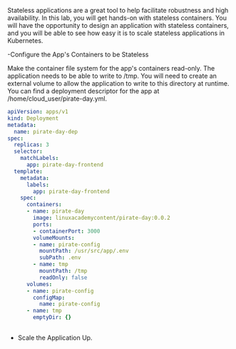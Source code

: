 Stateless applications are a great tool to help facilitate robustness 
and high availability. In this lab, you will get hands-on with 
stateless containers. You will have the opportunity to design an 
application with stateless containers, and you will be able to see how easy 
it is to scale stateless applications in Kubernetes.

-Configure the App's Containers to be Stateless

Make the container file system for the app's containers read-only.
The application needs to be able to write to /tmp. 
You will need to create an external volume to allow the application
to write to this directory at runtime.
You can find a deployment descriptor for the app at /home/cloud_user/pirate-day.yml.


````yaml
apiVersion: apps/v1
kind: Deployment
metadata:
  name: pirate-day-dep
spec:
  replicas: 3
  selector:
    matchLabels:
      app: pirate-day-frontend
  template:
    metadata:
      labels:
        app: pirate-day-frontend
    spec:
      containers:
      - name: pirate-day
        image: linuxacademycontent/pirate-day:0.0.2
        ports:
        - containerPort: 3000
        volumeMounts:
        - name: pirate-config
          mountPath: /usr/src/app/.env
          subPath: .env
        - name: tmp
          mountPath: /tmp
          readOnly: false
      volumes:
      - name: pirate-config
        configMap:
          name: pirate-config
      - name: tmp
        emptyDir: {}
    
````
- Scale the Application Up.


